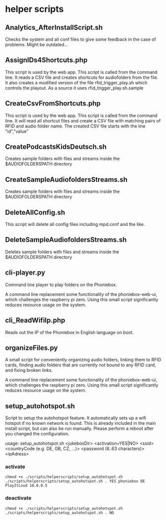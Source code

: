# helper scripts

## Analytics_AfterInstallScript.sh

Checks the system and all conf files to give some feedback in the case of problems.
Might be outdated...

## AssignIDs4Shortcuts.php

This script is used by the web app.
This script is called from the command line.
It reads a CSV file and creates shortcuts for audiofolders from the file.
It also creates a modified version of the file rfid_trigger_play.sh which controls the playout.
As a source it uses rfid_trigger_play.sh.sample

## CreateCsvFromShortcuts.php

This script is used by the web app.
This script is called from the command line.
It will read all shortcut files and create a CSV file with matching pairs
of RFID and audio folder name.
The created CSV file starts with the line
"id","value"

## CreatePodcastsKidsDeutsch.sh

Creates sample folders with files and streams 
inside the $AUDIOFOLDERSPATH directory

## CreateSampleAudiofoldersStreams.sh

Creates sample folders with files and streams 
inside the $AUDIOFOLDERSPATH directory

## DeleteAllConfig.sh

This script will delete all config files 
including mpd.conf and the like.

## DeleteSampleAudiofoldersStreams.sh

Deletes sample folders with files and streams 
inside the $AUDIOFOLDERSPATH directory

## cli-player.py

Command line player to play folders on the Phoniebox.

A command line replacement some functionality of the phoniebox-web-ui, which challenges the raspberry pi zero. 
Using this small script significantly reduces resource usage on the system.

## cli_ReadWifiIp.php

Reads out the IP of the Phoniebox in English language on boot.

## organizeFiles.py

A small script for conveniently organizing audio folders, 
linking them to RFID cards, finding audio folders that are currently 
not bound to any RFID card, and fixing broken links.

A command line replacement some functionality of the phoniebox-web-ui, which challenges the raspberry pi zero. 
Using this small script significantly reduces resource usage on the system.

## setup_autohotspot.sh

Script to setup the autohotspot feature. It automatically sets up a wifi hotspot if no known network is found.
This is already included in the main install script, but can also be run manually. Please perform a reboot after you changed the configuration.

usage: 
setup_autohotspot.sh \<jukeboxDir\> \<activation=YES|NO\> \<ssid\> \<countryCode (e.g. DE, GB, CZ, ...)\> \<password (8..63 characters)\> \<ipAdress\>

### activate
```
chmod +x ./scripts/helperscripts/setup_autohotspot.sh
./scripts/helperscripts/setup_autohotspot.sh . YES phoniebox DE PlayItLoud 10.0.0.5
```

### deactivate
```
chmod +x ./scripts/helperscripts/setup_autohotspot.sh
./scripts/helperscripts/setup_autohotspot.sh . NO
```
